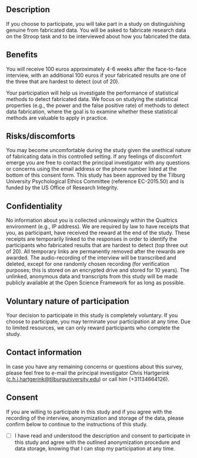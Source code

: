 ## Description

If you choose to participate, you will take part in a study on distinguishing genuine from fabricated data. You will be asked to fabricate research data on the Stroop task and to be interviewed about how you fabricated the data.

## Benefits

You will receive 100 euros approximately 4-6 weeks after the face-to-face interview, with an additional 100 euros if your fabricated results are one of the three that are hardest to detect (out of 20).

Your participation will help us investigate the performance of statistical methods to detect fabricated data. We focus on studying the statistical properties (e.g., the power and the false positive rate) of methods to detect data fabrication, where the goal is to examine whether these statistical methods are valuable to apply in practice.

## Risks/discomforts

You may become uncomfortable during the study given the unethical nature of fabricating data in this controlled setting. If any feelings of discomfort emerge you are free to contact the principal investigator with any questions or concerns using the email address or the phone number listed at the bottom of this consent form. This study has been approved by the Tilburg University Psychological Ethics Committee (reference EC-2015.50) and is funded by the US Office of Research Integrity.

## Confidentiality

No information about you is collected unknowingly within the Qualtrics environment (e.g., IP address). We are required by law to have receipts that you, as participant, have received the reward at the end of the study. These receipts are temporarily linked to the responses in order to identify the participants who fabricated results that are hardest to detect (top three out of 20). All temporary links are permanently removed after the rewards are awarded. The audio-recording of the interview will be transcribed and deleted, except for one randomly chosen recording (for verification purposes; this is stored on an encrypted drive and stored for 10 years). The unlinked, anonymous data and transcripts from this study will be made publicly available at the Open Science Framework for as long as possible.

## Voluntary nature of participation

Your decision to participate in this study is completely voluntary. If you choose to participate, you may terminate your participation at any time. Due to limited resources, we can only reward participants who complete the study.

## Contact information

In case you have any remaining concerns or questions about this survey, please feel free to e-mail the principal investigator Chris Hartgerink ([c.h.j.hartgerink@tilburguniversity.edu](mailto:c.h.j.hartgerink@tilburguniversity.edu)) or call him (+31134664126).

## Consent

If you are willing to participate in this study and if you agree with the recording of the interview, anonymization and storage of the data, please confirm below to continue to the instructions of this study.
 
 - [ ]	I have read and understood the description and consent to participate in this study and agree with the outlined anonymization procedure and data storage, knowing that I can stop my participation at any time.
